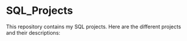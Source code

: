 # SQL_Projects

This repository contains my SQL projects. Here are the different projects and their descriptions:

